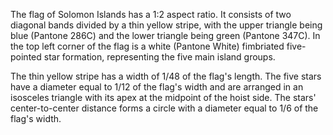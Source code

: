 The flag of Solomon Islands has a 1:2 aspect ratio. It consists of two diagonal bands divided by a thin yellow stripe, with the upper triangle being blue (Pantone 286C) and the lower triangle being green (Pantone 347C). In the top left corner of the flag is a white (Pantone White) fimbriated five-pointed star formation, representing the five main island groups.

The thin yellow stripe has a width of 1/48 of the flag's length. The five stars have a diameter equal to 1/12 of the flag's width and are arranged in an isosceles triangle with its apex at the midpoint of the hoist side. The stars' center-to-center distance forms a circle with a diameter equal to 1/6 of the flag's width.
